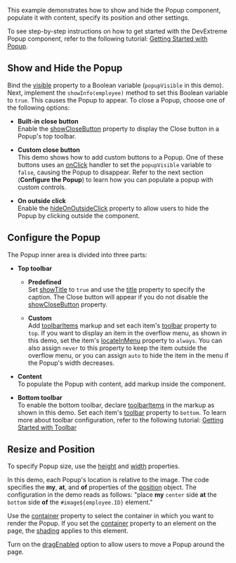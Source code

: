 This example demonstrates how to show and hide the Popup component, populate it with content, specify its position and other settings.

To see step-by-step instructions on how to get started with the DevExtreme Popup component, refer to the following tutorial: [Getting Started with Popup](/Documentation/Guide/UI_Components/Popup/Getting_Started_with_Popup/).

## Show and Hide the Popup

Bind the [visible](/Documentation/ApiReference/UI_Components/dxPopup/Configuration/#visible) property to a Boolean variable (`popupVisible` in this demo). Next, implement the `showInfo(employee)` method to set this Boolean variable to `true`. This causes the Popup to appear. To close a Popup, choose one of the following options:

- **Built-in close button**  
  Enable the [showCloseButton](/Documentation/ApiReference/UI_Components/dxPopup/Configuration/#showCloseButton) property to display the Close button in a Popup's top toolbar.

- **Custom close button**  
  This demo shows how to add custom buttons to a Popup. One of these buttons uses an [onClick](/Documentation/ApiReference/UI_Components/dxButton/Configuration/#onClick) handler to set the `popupVisible` variable to `false`, causing the Popup to disappear. Refer to the next section (**Configure the Popup**) to learn how you can populate a popup with custom controls.

- **On outside click**  
  Enable the [hideOnOutsideClick](/Documentation/ApiReference/UI_Components/dxPopup/Configuration/#hideOnOutsideClick) property to allow users to hide the Popup by clicking outside the component.

## Configure the Popup

The Popup inner area is divided into three parts:

- **Top toolbar**

  - **Predefined**  
    Set [showTitle](/Documentation/ApiReference/UI_Components/dxPopup/Configuration/#showTitle) to `true` and use the [title](/Documentation/ApiReference/UI_Components/dxPopup/Configuration/#title) property to specify the caption. The Close button will appear if you do not disable the [showCloseButton](/Documentation/ApiReference/UI_Components/dxPopup/Configuration/#showCloseButton) property.

  - **Custom**  
    Add [toolbarItems](/Documentation/ApiReference/UI_Components/dxPopup/Configuration/toolbarItems/) markup and set each item's [toolbar](/Documentation/ApiReference/UI_Components/dxPopup/Configuration/toolbarItems/#toolbar) property to `top`. If you want to display an item in the overflow menu, as shown in this demo, set the item's [locateInMenu](/Documentation/ApiReference/UI_Components/dxPopup/Configuration/toolbarItems/#locateInMenu) property to `always`. You can also assign `never` to this property to keep the item outside the overflow menu, or you can assign `auto` to hide the item in the menu if the Popup's width decreases.

- **Content**  
  To populate the Popup with content, add markup inside the component.

- **Bottom toolbar**  
  To enable the bottom toolbar, declare [toolbarItems](/Documentation/ApiReference/UI_Components/dxPopup/Configuration/toolbarItems/) in the markup as shown in this demo. Set each item's [toolbar](/Documentation/ApiReference/UI_Components/dxPopup/Configuration/toolbarItems/#toolbar) property to `bottom`. To learn more about toolbar configuration, refer to the following tutorial: [Getting Started with Toolbar](/Documentation/Guide/UI_Components/Toolbar/Getting_Started_with_Toolbar/)

## Resize and Position

To specify Popup size, use the [height](/Documentation/ApiReference/UI_Components/dxPopup/Configuration/#height) and [width](/Documentation/ApiReference/UI_Components/dxPopup/Configuration/#width) properties.

In this demo, each Popup's location is relative to the image. The code specifies the **my**, **at**, and **of** properties of the [position](/Documentation/ApiReference/UI_Components/dxPopup/Configuration/#position) object. The configuration in the demo reads as follows: "place **my** `center` side **at** the `bottom` side **of** the `#image${employee.ID}` element."

Use the [container](/Documentation/ApiReference/UI_Components/dxPopup/Configuration/#container) property to select the container in which you want to render the Popup. If you set the [container](/Documentation/ApiReference/UI_Components/dxPopup/Configuration/#container) property to an element on the page, the [shading](/Documentation/ApiReference/UI_Components/dxPopup/Configuration/#shading) applies to this element.

Turn on the [dragEnabled](/Documentation/ApiReference/UI_Components/dxPopup/Configuration/#dragEnabled) option to allow users to move a Popup around the page.
